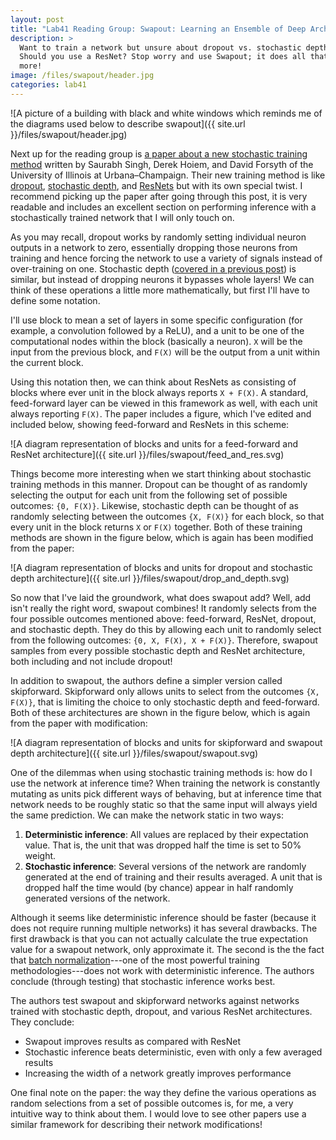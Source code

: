 ```yaml
---
layout: post
title: "Lab41 Reading Group: Swapout: Learning an Ensemble of Deep Architectures"
description: >
  Want to train a network but unsure about dropout vs. stochastic depth?
  Should you use a ResNet? Stop worry and use Swapout; it does all that and
  more!
image: /files/swapout/header.jpg
categories: lab41
---
```



![A picture of a building with black and white windows which reminds me of the
diagrams used below to describe swapout]({{ site.url
}}/files/swapout/header.jpg)

Next up for the reading group is [a paper about a new stochastic training
method][arxiv] written by Saurabh Singh, Derek Hoiem, and David Forsyth of the
University of Illinois at Urbana–Champaign. Their new training method is like
[dropout][do], [stochastic depth][sd], and [ResNets][rn] but with its own
special twist. I recommend picking up the paper after going through this post,
it is very readable and includes an excellent section on performing inference
with a stochastically trained network that I will only touch on.

[arxiv]: https://arxiv.org/abs/1605.06465
[do]: https://arxiv.org/abs/1207.0580
[sd]: https://arxiv.org/abs/1603.09382
[rn]: https://arxiv.org/abs/1512.03385

As you may recall, dropout works by randomly setting individual neuron outputs
in a network to zero, essentially dropping those neurons from training and
hence forcing the network to use a variety of signals instead of over-training
on one. Stochastic depth ([covered in a previous post][sd_post]) is similar, but instead
of dropping neurons it bypasses whole layers! We can think of these operations
a little more mathematically, but first I'll have to define some notation.

[sd_post]: TODO

I'll use block to mean a set of layers in some specific configuration (for
example, a convolution followed by a ReLU), and a unit to be one of the
computational nodes within the block (basically a neuron). `X` will be the
input from the previous block, and `F(X)` will be the output from a unit
within the current block.

Using this notation then, we can think about ResNets as consisting of blocks
where ever unit in the block always reports `X + F(X)`. A standard,
feed-forward layer can be viewed in this framework as well, with each unit
always reporting `F(X)`. The paper includes a figure, which I've edited and
included below, showing feed-forward and ResNets in this scheme:

![A diagram representation of blocks and units for a feed-forward and ResNet
architecture]({{ site.url }}/files/swapout/feed_and_res.svg)

Things become more interesting when we start thinking about stochastic
training methods in this manner. Dropout can be thought of as randomly
selecting the output for each unit from the following set of possible
outcomes: `{0, F(X)}`. Likewise, stochastic depth can be thought of as
randomly selecting between the outcomes `{X, F(X)}` for each block, so that
every unit in the block returns `X` or `F(X)` together. Both of these training
methods are shown in the figure below, which is again has been modified from
the paper:

![A diagram representation of blocks and units for dropout and stochastic
depth architecture]({{ site.url }}/files/swapout/drop_and_depth.svg)

So now that I've laid the groundwork, what does swapout add? Well, add isn't
really the right word, swapout combines! It randomly selects from the four
possible outcomes mentioned above: feed-forward, ResNet, dropout, and
stochastic depth. They do this by allowing each unit to randomly select from
the following outcomes: `{0, X, F(X), X + F(X)}`. Therefore, swapout samples
from every possible stochastic depth and ResNet architecture, both including
and not include dropout!

In addition to swapout, the authors define a simpler version called
skipforward. Skipforward only allows units to select from the outcomes `{X,
F(X)}`, that is limiting the choice to only stochastic depth and feed-forward.
Both of these architectures are shown in the figure below, which is again from
the paper with modification:

![A diagram representation of blocks and units for skipforward and swapout
depth architecture]({{ site.url }}/files/swapout/swapout.svg)

One of the dilemmas when using stochastic training methods is: how do I use
the network at inference time? When training the network is constantly
mutating as units pick different ways of behaving, but at inference time that
network needs to be roughly static so that the same input will always yield
the same prediction. We can make the network static in two ways:


1. **Deterministic inference**: All values are replaced by their expectation
   value. That is, the unit that was dropped half the time is set to 50%
   weight.
2. **Stochastic inference**: Several versions of the network are randomly
   generated at the end of training and their results averaged. A unit that is
   dropped half the time would (by chance) appear in half randomly generated
   versions of the network.

Although it seems like deterministic inference should be faster (because it
does not require running multiple networks) it has several drawbacks. The
first drawback is that you can not actually calculate the true expectation
value for a swapout network, only approximate it. The second is the the fact
that [batch normalization][bn]---one of the most powerful training
methodologies---does not work with deterministic inference. The authors
conclude (through testing) that stochastic inference works best.

[bn]: http://jmlr.org/proceedings/papers/v37/ioffe15.pdf

The authors test swapout and skipforward networks against networks trained
with stochastic depth, dropout, and various ResNet architectures. They
conclude:

- Swapout improves results as compared with ResNet
- Stochastic inference beats deterministic, even with only a few averaged results
- Increasing the width of a network greatly improves performance

One final note on the paper: the way they define the various operations as
random selections from a set of possible outcomes is, for me, a very intuitive
way to think about them. I would love to see other papers use a similar
framework for describing their network modifications!

